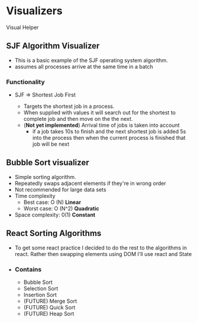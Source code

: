 # Visualizers

Visual Helper

## SJF Algorithm Visualizer

- This is a basic example of the SJF operating system algorithm.
- assumes all processes arrive at the same time in a batch

### Functionality

- SJF => Shortest Job First

  - Targets the shortest job in a process.
  - When supplied with values it will search out for the shortest to complete job and then move on the the next.
  - (**Not yet implemented**) Arrival time of jobs is taken into account
    - if a job takes 10s to finish and the next shortest job is added 5s into the process then when the current process is finished that job will be next

## Bubble Sort visualizer

- Simple sorting algorithm.
- Repeatedly swaps adjacent elements if they're in wrong order
- Not recommended for large data sets
- Time complexity
  - Best case: O (N) **Linear**
  - Worst case: O (N^2) **Quadratic**
- Space complexity: 0(1) **Constant**

## React Sorting Algorithms

- To get some react practice I decided to do the rest to the algorithms in react. Rather then swapping elements using DOM I'll use react and State

- ### Contains
  - Bubble Sort
  - Selection Sort
  - Insertion Sort
  - (FUTURE) Merge Sort
  - (FUTURE) Quick Sort
  - (FUTURE) Heap Sort
